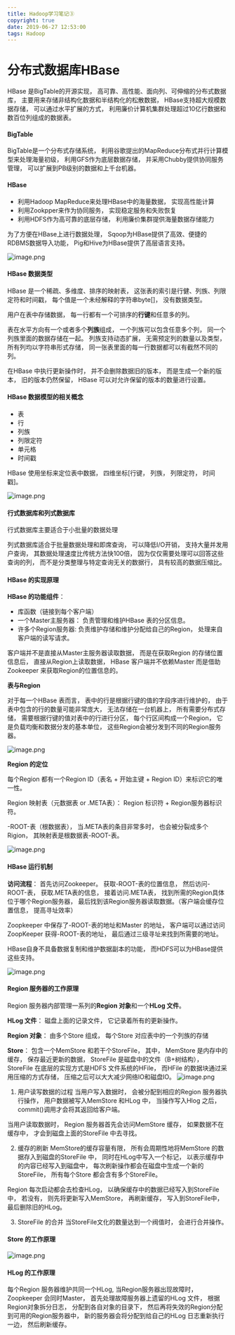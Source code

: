 ```yaml
---
title: Hadoop学习笔记③
copyright: true
date: 2019-06-27 12:53:00
tags: Hadoop
---
```


# 分布式数据库HBase
HBase 是BigTable的开源实现， 高可靠、高性能、面向列、可伸缩的分布式数据库， 主要用来存储非结构化数据和半结构化的松散数据， HBase支持超大规模数据存储， 可以通过水平扩展的方式， 利用廉价计算机集群处理超过10亿行数据和数百位列组成的数据表。

#### BigTable
BigTable是一个分布式存储系统， 利用谷歌提出的MapReduce分布式并行计算模型来处理海量初级， 利用GFS作为底层数据存储， 并采用Chubby提供协同服务管理， 可以扩展到PB级别的数据和上千台机器。

<!--more-->

#### HBase

- 利用Hadoop MapReduce来处理HBase中的海量数据， 实现高性能计算
- 利用Zookpper来作为协同服务， 实现稳定服务和失败恢复
- 利用HDFS作为高可靠的底层存储， 利用廉价集群提供海量数据存储能力

为了方便在HBase上进行数据处理， Sqoop为HBase提供了高效、便捷的RDBMS数据导入功能， Pig和Hive为HBase提供了高层语言支持。

![image.png](https://upload-images.jianshu.io/upload_images/13918038-5c7205b6274a54a1.png?imageMogr2/auto-orient/strip%7CimageView2/2/w/1240)


#### HBase 数据类型

HBase 是一个稀疏、多维度、排序的映射表， 这张表的索引是行健、列族、列限定符和时间戳， 每个值是一个未经解释的字符串byte[]， 没有数据类型。

用户在表中存储数据， 每一行都有一个可排序的**行键**和任意多的列。

表在水平方向有一个或者多个**列族**组成， 一个列族可以包含任意多个列， 同一个列族里面的数据存储在一起。 列族支持动态扩展， 无需预定列的数量以及类型， 所有列均以字符串形式存储， 同一张表里面的每一行数据都可以有截然不同的列。

在HBase 中执行更新操作时， 并不会删除数据旧的版本， 而是生成一个新的版本， 旧的版本仍然保留， HBase 可以对允许保留的版本的数量进行设置。

#### HBase 数据模型的相关概念
- 表
- 行
- 列族
- 列限定符
- 单元格
- 时间戳

HBase 使用坐标来定位表中数据， 四维坐标[行键， 列族， 列限定符， 时间戳]。

![image.png](https://upload-images.jianshu.io/upload_images/13918038-05fd05458b2736a7.png?imageMogr2/auto-orient/strip%7CimageView2/2/w/1240)

#### 行式数据库和列式数据库

行式数据库主要适合于小批量的数据处理

列式数据库适合于批量数据处理和即席查询， 可以降低I/O开销， 支持大量并发用户查询， 其数据处理速度比传统方法快100倍， 因为仅仅需要处理可以回答这些查询的列， 而不是分类整理与特定查询无关的数据行， 具有较高的数据压缩比。


#### HBase 的实现原理

**HBase 的功能组件**：
- 库函数（链接到每个客户端）
- 一个Master主服务器： 负责管理和维护HBase 表的分区信息。
- 许多个Region服务器: 负责维护存储和维护分配给自己的Region， 处理来自客户端的读写请求。


客户端并不是直接从Master主服务器读取数据， 而是在获取Region 的存储位置信息后， 直接从Region上读取数据， HBase 客户端并不依赖Master 而是借助 Zookeeper 来获取Region的位置信息的。


**表与Region**

对于每一个HBase 表而言， 表中的行是根据行键的值的字段序进行维护的， 由于表中包含的行的数量可能非常庞大， 无法存储在一台机器上， 所有需要分布式存储， 需要根据行键的值对表中的行进行分区， 每个行区间构成一个Region， 它是负载均衡和数据分发的基本单位， 这些Region会被分发到不同的Region服务器。

![image.png](https://upload-images.jianshu.io/upload_images/13918038-3f133e270f84c602.png?imageMogr2/auto-orient/strip%7CimageView2/2/w/1240)

**Region 的定位**

每个Region 都有一个Region ID（表名 + 开始主键 + Region ID）来标识它的唯一性。

Region 映射表（元数据表 or .META表）： Region 标识符 + Region服务器标识符。

-ROOT-表（根数据表）， 当.META表的条目非常多时， 也会被分裂成多个Rigion， 其映射表是根数据表-ROOT-表。

![image.png](https://upload-images.jianshu.io/upload_images/13918038-747bd59b17a162f4.png?imageMogr2/auto-orient/strip%7CimageView2/2/w/1240)


#### HBase 运行机制
**访问流程**： 首先访问Zookeeper。 获取-ROOT-表的位置信息， 然后访问-ROOT-表， 获取.META表的信息， 接着访问.META表， 找到所需的Region具体位于哪个Region服务器， 最后找到该Region服务器读取数据。（客户端会缓存位置信息， 提高寻址效率）

Zoopkeeper 中保存了-ROOT-表的地址和Master 的地址， 客户端可以通过访问ZoopKeeper 获得-ROOT-表的地址， 最后通过三级寻址来找到所需要的地址。

HBase自身不具备数据复制和维护数据副本的功能， 而HDFS可以为HBase提供这些支持。

![image.png](https://upload-images.jianshu.io/upload_images/13918038-5738bc978d24e27f.png?imageMogr2/auto-orient/strip%7CimageView2/2/w/1240)

#### Region 服务器的工作原理

Region 服务器内部管理一系列的**Region 对象**和一个**HLog 文件**。

**HLog 文件**： 磁盘上面的记录文件， 它记录着所有的更新操作。

**Region 对象**： 由多个Store 组成， 每个Store 对应表中的一个列族的存储

**Store**： 包含一个MemStore 和若干个StoreFile， 其中， MemStore 是内存中的缓存， 保存最近更新的数据， StoreFile 是磁盘中的文件（B+树结构）， StoreFile 在底层的实现方式是HDFS 文件系统的HFile， 而HFile 的数据块通过采用压缩的方式存储， 压缩之后可以大大减少网络IO和磁盘IO。
![image.png](https://upload-images.jianshu.io/upload_images/13918038-aa15aaa24d9eebdc.png?imageMogr2/auto-orient/strip%7CimageView2/2/w/1240)

1. 用户读写数据的过程
当用户写入数据时， 会被分配到相应的Region 服务器执行操作， 用户数据被写入MemStore 和HLog 中， 当操作写入Hlog 之后， commit()调用才会将其返回给客户端。

当用户读取数据时， Region 服务器首先会访问MemStore 缓存， 如果数据不在缓存中， 才会到磁盘上面的StoreFile 中去寻找。

2. 缓存的刷新
MemStore的缓存容量有限， 所有会周期性地将MemStore 的数据存入到磁盘的StoreFile 中， 同时在HLog中写入一个标记， 以表示缓存中的内容已经写入到磁盘中， 每次刷新操作都会在磁盘中生成一个新的StoreFile， 所有每个Store 都会含有多个StoreFile。

Region 每次启动都会去检查HLog， 以确保缓存中的数据已经写入到StoreFile 中， 若没有， 则先将更新写入MemStore， 再刷新缓存， 写入到StoreFile中， 最后删除旧的HLog。

3. StoreFile 的合并
当StoreFile文化的数量达到一个阀值时， 会进行合并操作。

#### Store 的工作原理
![image.png](https://upload-images.jianshu.io/upload_images/13918038-cefa8a1b14a11571.png?imageMogr2/auto-orient/strip%7CimageView2/2/w/1240)

#### HLog 的工作原理
每个Region 服务器维护共同一个HLog, 当Region服务器出现故障时， Zoopkeeper 会同时Master， 首先处理故障服务器上遗留的HLog 文件， 根据Region对象拆分日志， 分配到各自对象的目录下， 然后再将失效的Region分配到可用的Region服务器中， 新的服务器会将分配到给自己的HLog 日志重新执行一边， 然后刷新缓存。
